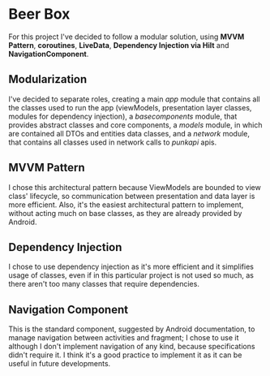 # Beer Box

For this project I've decided to follow a modular solution, using **MVVM Pattern**, **coroutines**, **LiveData**, 
**Dependency Injection via Hilt** and **NavigationComponent**.

## Modularization

I've decided to separate roles, creating a main *app* module that contains all the classes used to run the app 
(viewModels, presentation layer classes, modules for dependency injection), a *basecomponents* module, 
that provides abstract classes and core components, a *models* module, in which are contained all DTOs and entities data classes,
and a *network* module, that contains all classes used in network calls to *punkapi* apis.

## MVVM Pattern

I chose this architectural pattern because ViewModels are bounded to view class' lifecycle, 
so communication between presentation and data layer is more efficient. 
Also, it's the easiest architectural pattern to implement, without acting much on base classes, as they are already provided by Android.

## Dependency Injection

I chose to use dependency injection as it's more efficient and it simplifies usage of classes, 
even if in this particular project is not used so much, as there aren't too many classes that require dependencies.

## Navigation Component

This is the standard component, suggested by Android documentation, to manage navigation between activities and fragment; 
I chose to use it although I don't implement navigation of any kind, because specifications didn't require it. 
I think it's a good practice to implement it as it can be useful in future developments.